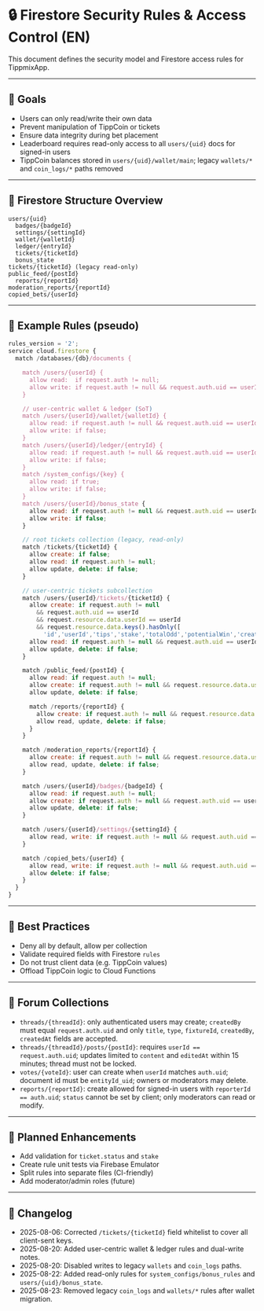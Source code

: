 # 🔒 Firestore Security Rules & Access Control (EN)

This document defines the security model and Firestore access rules for TippmixApp.

---

## 🔐 Goals

- Users can only read/write their own data
- Prevent manipulation of TippCoin or tickets
- Ensure data integrity during bet placement
- Leaderboard requires read-only access to all `users/{uid}` docs for signed-in users
- TippCoin balances stored in `users/{uid}/wallet/main`; legacy `wallets/*` and `coin_logs/*` paths removed

---

## 🧾 Firestore Structure Overview

```
users/{uid}
  badges/{badgeId}
  settings/{settingId}
  wallet/{walletId}
  ledger/{entryId}
  tickets/{ticketId}
  bonus_state
tickets/{ticketId} (legacy read-only)
public_feed/{postId}
  reports/{reportId}
moderation_reports/{reportId}
copied_bets/{userId}
```

---

## 📜 Example Rules (pseudo)

```js
rules_version = '2';
service cloud.firestore {
  match /databases/{db}/documents {

    match /users/{userId} {
      allow read:  if request.auth != null;
      allow write: if request.auth != null && request.auth.uid == userId;
    }

    // user-centric wallet & ledger (SoT)
    match /users/{userId}/wallet/{walletId} {
      allow read: if request.auth != null && request.auth.uid == userId && walletId == 'main';
      allow write: if false;
    }
    match /users/{userId}/ledger/{entryId} {
      allow read: if request.auth != null && request.auth.uid == userId;
      allow write: if false;
    }
    match /system_configs/{key} {
      allow read: if true;
      allow write: if false;
    }
    match /users/{userId}/bonus_state {
      allow read: if request.auth != null && request.auth.uid == userId;
      allow write: if false;
    }

    // root tickets collection (legacy, read-only)
    match /tickets/{ticketId} {
      allow create: if false;
      allow read: if request.auth != null;
      allow update, delete: if false;
    }

    // user-centric tickets subcollection
    match /users/{userId}/tickets/{ticketId} {
      allow create: if request.auth != null
        && request.auth.uid == userId
        && request.resource.data.userId == userId
        && request.resource.data.keys().hasOnly([
          'id','userId','tips','stake','totalOdd','potentialWin','createdAt','updatedAt','status']);
      allow read: if request.auth != null && request.auth.uid == userId;
      allow update, delete: if false;
    }

    match /public_feed/{postId} {
      allow read: if request.auth != null;
      allow create: if request.auth != null && request.resource.data.userId == request.auth.uid;
      allow update, delete: if false;

      match /reports/{reportId} {
        allow create: if request.auth != null && request.resource.data.userId == request.auth.uid;
        allow read, update, delete: if false;
      }
    }

    match /moderation_reports/{reportId} {
      allow create: if request.auth != null && request.resource.data.userId == request.auth.uid;
      allow read, update, delete: if false;
    }

    match /users/{userId}/badges/{badgeId} {
      allow read: if request.auth != null;
      allow create: if request.auth != null && request.auth.uid == userId;
      allow update, delete: if false;
    }

    match /users/{userId}/settings/{settingId} {
      allow read, write: if request.auth != null && request.auth.uid == userId;
    }

    match /copied_bets/{userId} {
      allow read, write: if request.auth != null && request.auth.uid == userId;
      allow delete: if false;
    }
  }
}
```

---

## 🧠 Best Practices

- Deny all by default, allow per collection
- Validate required fields with Firestore `rules`
- Do not trust client data (e.g. TippCoin values)
- Offload TippCoin logic to Cloud Functions

---

## 💬 Forum Collections

- `threads/{threadId}`: only authenticated users may create; `createdBy` must equal `request.auth.uid` and only `title`, `type`, `fixtureId`, `createdBy`, `createdAt` fields are accepted.
- `threads/{threadId}/posts/{postId}`: requires `userId == request.auth.uid`; updates limited to `content` and `editedAt` within 15 minutes; thread must not be locked.
- `votes/{voteId}`: user can create when `userId` matches `auth.uid`; document id must be `entityId_uid`; owners or moderators may delete.
- `reports/{reportId}`: create allowed for signed-in users with `reporterId == auth.uid`; `status` cannot be set by client; only moderators can read or modify.

---

## 📌 Planned Enhancements

- Add validation for `ticket.status` and `stake`
- Create rule unit tests via Firebase Emulator
- Split rules into separate files (CI-friendly)
- Add moderator/admin roles (future)

---

## 📘 Changelog

- 2025-08-06: Corrected `/tickets/{ticketId}` field whitelist to cover all client-sent keys.
- 2025-08-20: Added user-centric wallet & ledger rules and dual-write notes.
- 2025-08-20: Disabled writes to legacy `wallets` and `coin_logs` paths.
- 2025-08-22: Added read-only rules for `system_configs/bonus_rules` and `users/{uid}/bonus_state`.
- 2025-08-23: Removed legacy `coin_logs` and `wallets/*` rules after wallet migration.
